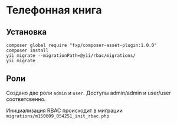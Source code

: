 Телефонная книга
============================

Установка
---------

    composer global require "fxp/composer-asset-plugin:1.0.0"
    composer install
    yii migrate --migrationPath=@yii/rbac/migrations/
    yii migrate


Роли
----

Создано две роли `admin` и `user`. Доступы admin/admin и user/user соответсвенно.

Инициализация RBAC происходит в миграции `migrations/m150609_054251_init_rbac.php`
